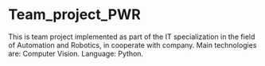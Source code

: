 # Team_project_PWR
This is team project implemented as part of the IT specialization in the field of Automation and Robotics, in cooperate with company. Main technologies are: Computer Vision. Language: Python.

